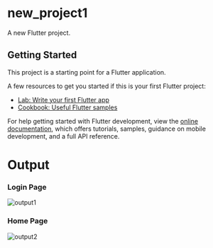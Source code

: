 # new_project1

A new Flutter project.

## Getting Started

This project is a starting point for a Flutter application.

A few resources to get you started if this is your first Flutter project:

- [Lab: Write your first Flutter app](https://docs.flutter.dev/get-started/codelab)
- [Cookbook: Useful Flutter samples](https://docs.flutter.dev/cookbook)

For help getting started with Flutter development, view the
[online documentation](https://docs.flutter.dev/), which offers tutorials,
samples, guidance on mobile development, and a full API reference.

# Output
### Login Page
![output1](https://user-images.githubusercontent.com/71216190/210170433-5065582c-d763-4523-93fd-4690c6179f9e.PNG)


### Home Page

![output2](https://user-images.githubusercontent.com/71216190/210170455-ff0944e3-5f1d-44e9-b499-b8e3196841f4.PNG)
